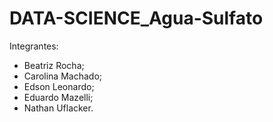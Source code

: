 # DATA-SCIENCE_Agua-Sulfato

Integrantes:
- Beatriz Rocha;
- Carolina Machado;
- Edson Leonardo;
- Eduardo Mazelli;
- Nathan Uflacker.
